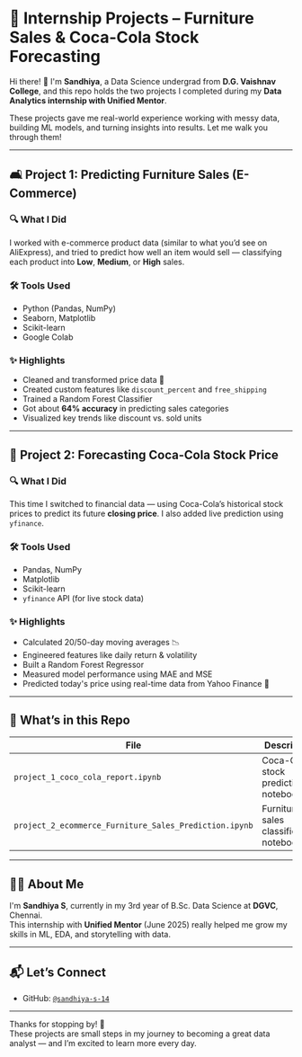 # 💼 Internship Projects – Furniture Sales & Coca-Cola Stock Forecasting

Hi there! 👋 I'm **Sandhiya**, a Data Science undergrad from **D.G. Vaishnav College**, and this repo holds the two projects I completed during my **Data Analytics internship with Unified Mentor**.

These projects gave me real-world experience working with messy data, building ML models, and turning insights into results. Let me walk you through them!

---

## 🛋️ Project 1: Predicting Furniture Sales (E-Commerce)

### 🔍 What I Did
I worked with e-commerce product data (similar to what you’d see on AliExpress), and tried to predict how well an item would sell — classifying each product into **Low**, **Medium**, or **High** sales.

### 🛠️ Tools Used
- Python (Pandas, NumPy)
- Seaborn, Matplotlib
- Scikit-learn
- Google Colab

### ✨ Highlights
- Cleaned and transformed price data 💸
- Created custom features like `discount_percent` and `free_shipping`
- Trained a Random Forest Classifier
- Got about **64% accuracy** in predicting sales categories
- Visualized key trends like discount vs. sold units

---

## 🥤 Project 2: Forecasting Coca-Cola Stock Price

### 🔍 What I Did
This time I switched to financial data — using Coca-Cola’s historical stock prices to predict its future **closing price**. I also added live prediction using `yfinance`.

### 🛠️ Tools Used
- Pandas, NumPy
- Matplotlib
- Scikit-learn
- `yfinance` API (for live stock data)

### ✨ Highlights
- Calculated 20/50-day moving averages 📉
- Engineered features like daily return & volatility
- Built a Random Forest Regressor
- Measured model performance using MAE and MSE
- Predicted today's price using real-time data from Yahoo Finance 📡

---

## 📁 What’s in this Repo

| File | Description |
|------|-------------|
| `project_1_coco_cola_report.ipynb` | Coca-Cola stock prediction notebook |
| `project_2_ecommerce_Furniture_Sales_Prediction.ipynb` | Furniture sales classification notebook |

---

## 🙋‍♀️ About Me

I'm **Sandhiya S**, currently in my 3rd year of B.Sc. Data Science at **DGVC**, Chennai.  
This internship with **Unified Mentor** (June 2025) really helped me grow my skills in ML, EDA, and storytelling with data.

---

## 📬 Let’s Connect

- GitHub: [`@sandhiya-s-14`](https://github.com/sandhiya-s-14)

---

Thanks for stopping by! 🌟  
These projects are small steps in my journey to becoming a great data analyst — and I’m excited to learn more every day.

